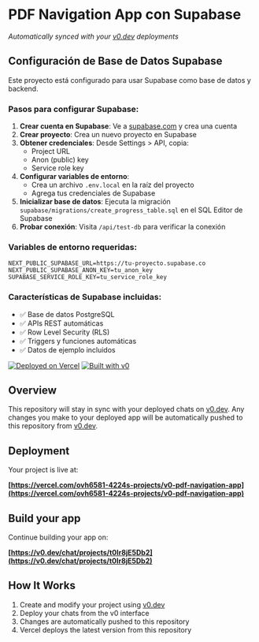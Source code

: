 # PDF Navigation App con Supabase

*Automatically synced with your [v0.dev](https://v0.dev) deployments*

## Configuración de Base de Datos Supabase

Este proyecto está configurado para usar Supabase como base de datos y backend.

### Pasos para configurar Supabase:

1. **Crear cuenta en Supabase**: Ve a [supabase.com](https://supabase.com) y crea una cuenta
2. **Crear proyecto**: Crea un nuevo proyecto en Supabase
3. **Obtener credenciales**: Desde Settings > API, copia:
   - Project URL
   - Anon (public) key
   - Service role key
4. **Configurar variables de entorno**:
   - Crea un archivo `.env.local` en la raíz del proyecto
   - Agrega tus credenciales de Supabase
5. **Inicializar base de datos**: Ejecuta la migración `supabase/migrations/create_progress_table.sql` en el SQL Editor de Supabase
6. **Probar conexión**: Visita `/api/test-db` para verificar la conexión

### Variables de entorno requeridas:
```
NEXT_PUBLIC_SUPABASE_URL=https://tu-proyecto.supabase.co
NEXT_PUBLIC_SUPABASE_ANON_KEY=tu_anon_key
SUPABASE_SERVICE_ROLE_KEY=tu_service_role_key
```

### Características de Supabase incluidas:
- ✅ Base de datos PostgreSQL
- ✅ APIs REST automáticas
- ✅ Row Level Security (RLS)
- ✅ Triggers y funciones automáticas
- ✅ Datos de ejemplo incluidos

[![Deployed on Vercel](https://img.shields.io/badge/Deployed%20on-Vercel-black?style=for-the-badge&logo=vercel)](https://vercel.com/ovh6581-4224s-projects/v0-pdf-navigation-app)
[![Built with v0](https://img.shields.io/badge/Built%20with-v0.dev-black?style=for-the-badge)](https://v0.dev/chat/projects/t0Ir8jE5Db2)

## Overview

This repository will stay in sync with your deployed chats on [v0.dev](https://v0.dev).
Any changes you make to your deployed app will be automatically pushed to this repository from [v0.dev](https://v0.dev).

## Deployment

Your project is live at:

**[https://vercel.com/ovh6581-4224s-projects/v0-pdf-navigation-app](https://vercel.com/ovh6581-4224s-projects/v0-pdf-navigation-app)**

## Build your app

Continue building your app on:

**[https://v0.dev/chat/projects/t0Ir8jE5Db2](https://v0.dev/chat/projects/t0Ir8jE5Db2)**

## How It Works

1. Create and modify your project using [v0.dev](https://v0.dev)
2. Deploy your chats from the v0 interface
3. Changes are automatically pushed to this repository
4. Vercel deploys the latest version from this repository
